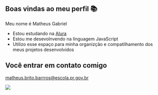 ## Boas vindas ao meu perfil 📚

Meu nome é Matheus Gabriel

- Estou estudando na [Alura](htpps//www.alura.com.br)
- Estou me desevolnvendo na linguagem JavaScript
- Utilizo esse espaço para minha organizção e compatilhamento dos meus projetos desenvolvidos

## Você entrar em contato comigo 

matheus.brito.barrros@escola.pr.gov.br

![](https://media.tenor.com/cdtU93iZYs4AAAAd/neymar.gif)
